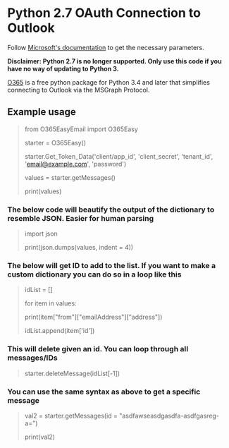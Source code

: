 # Python 2.7 OAuth Connection to Outlook
Follow [Microsoft's documentation](https://docs.microsoft.com/en-us/exchange/client-developer/legacy-protocols/how-to-authenticate-an-imap-pop-smtp-application-by-using-oauth) to get the necessary parameters.

**Disclaimer: Python 2.7 is no longer supported. Only use this code if you have no way of updating to Python 3.**

[O365](https://o365.github.io/python-o365/latest/) is a free python package for Python 3.4 and later that simplifies connecting to Outlook via the MSGraph Protocol.


## Example usage

> from O365EasyEmail import O365Easy
> 
> starter = O365Easy()
> 
> starter.Get_Token_Data('client/app_id', 'client_secret', 
> 'tenant_id', 'email@example.com', 'password')
> 
> values = starter.getMessages()
> 
> print(values)
> 
### The below code will beautify the output of the dictionary to resemble JSON. Easier for human parsing
> import json
> 
> print(json.dumps(values, indent = 4))

### The below will get ID to add to the list. If you want to make a custom dictionary you can do so in a loop like this
> idList = []
> 
> for item in values:
> 
>    print(item["from"]["emailAddress"]["address"])
>    
>    idList.append(item['id'])

### This will delete given an id. You can loop through all messages/IDs
 > starter.deleteMessage(idList[-1])
### You can use the same syntax as above to get a specific message
 > val2 = starter.getMessages(id = "asdfawseasdgasdfa-asdfgasreg-a=")
 >  
 >  print(val2)
